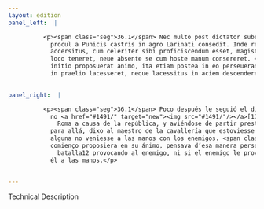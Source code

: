 ```yaml
---
layout: edition
panel_left:  |

          <p><span class="seg">36.1</span> Nec multo post dictator subsecutus haud
            procul a Punicis castris in agro Larinati consedit. Inde reipublicae causa Romam
            accersitus, cum celeriter sibi proficiscendum esset, magistro equitum denuntiat, ut sese
            loco teneret, neue absente se cum hoste manum consereret. <span class="seg">2</span> Nam sicut ab
            initio proposuerat animo, ita etiam postea in eo perseuerandum putabat, ut neque hostem
            in praelio lacesseret, neque lacessitus in aciem descenderet.</p>
        

panel_right:  |

          <p><span class="seg">36.1</span> Poco después le seguió el dictador, y
            no <a href="#1491/" target="new"><img src="#1491/"/></a>[171v,b] lexos del real de los carthagineses se aposentó en el campo Larinate, donde fue llamado para venir a
              Roma a causa de la república, y aviéndose de partir prestamente
            para allá, dixo al maestro de la cavallería que estoviesse quedo en el real y en manera
            alguna no veniesse a las manos con los enemigos. <span class="seg">2</span> Ca, segund que desd’el
            comienço proposiera en su ánimo, pensava d’esa manera perseverar después de no pelear en
              batalla12 provocando al enemigo, ni si el enemigo le provocasse venir con
            él a las manos.</p>
        

---
```


Technical Description 